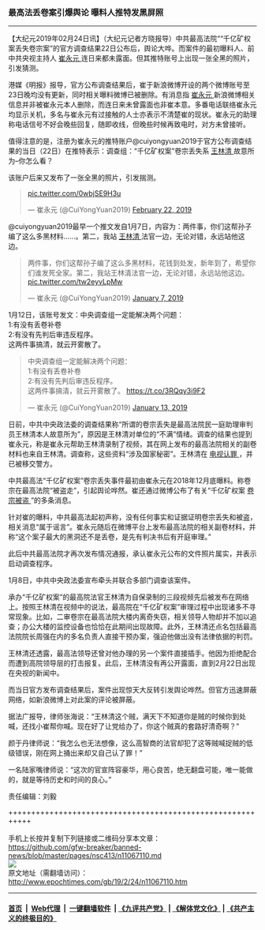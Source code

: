 ### 最高法丢卷案引爆舆论 曝料人推特发黑屏照
------------------------

<p>
 【大纪元2019年02月24日讯】（大纪元记者方晓报导）中共最高法院““千亿矿权案丢失卷宗案”的官方调查结果22日公布后，舆论大哗。而案件的最初曝料人、前中共央视主持人
 <a href="http://www.epochtimes.com/gb/tag/%E5%B4%94%E6%B0%B8%E5%85%83.html">
  崔永元
 </a>
 连日来都未露面。但其推特账号上出现一张全黑的照片，引发猜测。
</p>
<p>
 港媒《明报》报导，官方公布调查结果后，崔于新浪微博开设的两个微博账号至23日晚均没有更新，同时相关曝料微博已被删除。有消息指
 <a href="http://www.epochtimes.com/gb/tag/%E5%B4%94%E6%B0%B8%E5%85%83.html">
  崔永元
 </a>
 新浪微博相关信息并非被崔永元本人删除，而连日来未曾露面也非崔本意。多番电话联络崔永元均显示关机，多名与崔永元有过接触的人士亦表示不清楚崔的现状。崔永元的助理称电话信号不好会晚些回复，随即收线，但晚些时候再致电时，对方未曾接听。
</p>
<p>
 值得注意的是，注册为崔永元的推特账户@cuiyongyuan2019于官方公布调查结果的当日（22日）在推特表示：调查组：“千亿矿权案”卷宗丢失系
 <a href="http://www.epochtimes.com/gb/tag/%E7%8E%8B%E6%9E%97%E6%B8%85.html">
  王林清
 </a>
 故意所为–你怎么看？
</p>
<p>
 该账户后来又发布了一张全黑的照片，引发揣测。
</p>
<blockquote class="twitter-tweet" data-width="550">
 <p dir="ltr" lang="und">
  <a href="https://t.co/0wbjSE9H3u">
   pic.twitter.com/0wbjSE9H3u
  </a>
 </p>
 <p>
  — 崔永元 (@CuiYongYuan2019)
  <a href="https://twitter.com/CuiYongYuan2019/status/1098984404553224192?ref_src=twsrc%5Etfw">
   February 22, 2019
  </a>
 </p>
</blockquote>
<p>
</p>
<p>
 @cuiyongyuan2019最早一个推文发自1月7日，内容为：两件事，你们这帮孙子编了这么多黑材料……。第二，我站
 <a href="http://www.epochtimes.com/gb/tag/%E7%8E%8B%E6%9E%97%E6%B8%85.html">
  王林清
 </a>
 法官一边，无论对错，永远站他这边。
</p>
<blockquote class="twitter-tweet" data-width="550">
 <p dir="ltr" lang="zh">
  两件事，你们这帮孙子编了这么多黑材料，花钱到处发，新年到了，希望你们谁发死全家。第二，我站王林清法官一边，无论对错，永远站他这边。
  <a href="https://t.co/tw2eyvLpMw">
   pic.twitter.com/tw2eyvLpMw
  </a>
 </p>
 <p>
  — 崔永元 (@CuiYongYuan2019)
  <a href="https://twitter.com/CuiYongYuan2019/status/1082300476023025664?ref_src=twsrc%5Etfw">
   January 7, 2019
  </a>
 </p>
</blockquote>
<p>
</p>
<p>
 1月12日，该账号发文：中央调查组一定能解决两个问题：
 <br/>
 1:有没有丢卷补卷
 <br/>
 2:有没有先判后审违反程序。
 <br/>
 这两件事搞清，就云开雾散了。
</p>
<blockquote class="twitter-tweet" data-width="550">
 <p dir="ltr" lang="zh">
  中央调查组一定能解决两个问题：
  <br/>
  1:有没有丢卷补卷
  <br/>
  2:有没有先判后审违反程序。
  <br/>
  这两件事搞清，就云开雾散了。
  <a href="https://t.co/3RQqy3i9F2">
   https://t.co/3RQqy3i9F2
  </a>
 </p>
 <p>
  — 崔永元 (@CuiYongYuan2019)
  <a href="https://twitter.com/CuiYongYuan2019/status/1084347528030703616?ref_src=twsrc%5Etfw">
   January 13, 2019
  </a>
 </p>
</blockquote>
<p>
</p>
<p>
 日前，中共中央政法委的调查结果称“所谓的卷宗丢失是最高法院民一庭助理审判员王林清本人故意所为”，原因是王林清对单位的“不满”情绪。调查的结果也提到崔永元，称是崔永元帮助王林清录制了视频，其在网上发布的最高法院相关的副卷材料也来自王林清。调查称，这些资料“涉及国家秘密”。王林清在
 <a href="http://www.epochtimes.com/gb/tag/%E7%94%B5%E8%A7%86%E8%AE%A4%E7%BD%AA.html">
  电视认罪
 </a>
 ，并已被移交警方。
</p>
<p>
 中共最高法“千亿矿权案”卷宗丢失事件最初由崔永元在2018年12月底曝料。称卷宗在最高法院“被盗走”，引起舆论哗然。崔还通过微博公布了有关“千亿矿权案
 <a href="http://www.epochtimes.com/gb/tag/%E5%8D%B7%E5%AE%97%E8%A2%AB%E7%9B%97.html">
  卷宗被盗
 </a>
 ”的多条消息。
</p>
<p>
 针对崔的曝料，中共最高法起初声称，没有任何事实和证据证明卷宗丢失和被盗，相关消息“属于谣言”。崔永元随后在微博平台上发布最高法院的相关副卷材料，并称“这个案子最大的黑洞还不是丢卷，是先有判决书后有开庭审理。”
</p>
<p>
 此后中共最高法院才再次发布情况通报，承认崔永元公布的文件照片属实，并表示启动调查程序。
</p>
<p>
 1月8日，中共中央政法委宣布牵头并联合多部门调查该案件。
</p>
<p>
 承办“千亿矿权案”的最高院法官王林清为自保录制的三段视频先后被发布在网络上。按照王林清在视频中的说法，最高院在“千亿矿权案”审理过程中出现诸多不寻常现象。比如，二审卷宗在最高法院大楼内离奇失窃，相关领导人物却并不加以追查；办公大楼的监控设备也恰恰在此期间出现故障。此外，王林清还点名包括最高法院院长周强在内的多名负责人直接干预办案，强迫他做出没有法律依据的判罚。
</p>
<p>
 王林清还透露，最高法领导还曾对他办理的另一个案件直接插手。他因为拒绝配合而遭到高院领导层的打击报复。此后，王林清没有再公开露面，直到2月22日出现在央视的新闻中。
</p>
<p>
 而当日官方发布调查结果后，案件出现惊天大反转引发舆论哗然。但官方迅速屏蔽网络，如新浪微博上对此案的评论被屏蔽。
</p>
<p>
 据法广报导，律师张海说：“王林清这个贼，满天下不知道你是贼的时候你到处喊，还找小崔帮你喊。现在好了让党给办了，你这个贼真的套路好清奇啊？”
</p>
<p>
 颜于丹律师说：“我怎么也无法想像，这么高智商的法官却犯了这等贼喊捉贼的低级错误，刚在网上捅出来却又自己认了罪！”
</p>
<p>
 一名陆家嘴律师说：“这次的官宣阵容豪华，用心良苦，绝无翻盘可能，唯一能做的，就是等待历史和时间的良心。”
</p>
<p>
 责任编辑：刘毅
</p>

+++++++++++++++++++++++++++++++++++++++++++++++++++++++++++<br/><br/>
手机上长按并复制下列链接或二维码分享本文章：<br/>
https://github.com/gfw-breaker/banned-news/blob/master/pages/nsc413/n11067110.md <br/>
<a href='https://github.com/gfw-breaker/banned-news/blob/master/pages/nsc413/n11067110.md'><img src='https://github.com/gfw-breaker/banned-news/blob/master/pages/nsc413/n11067110.md.png'/></a> <br/>
原文地址（需翻墙访问）：http://www.epochtimes.com/gb/19/2/24/n11067110.htm


------------------------
#### [首页](https://github.com/gfw-breaker/banned-news/blob/master/README.md) &nbsp;|&nbsp; [Web代理](https://github.com/labour-camp/helloworld) &nbsp;|&nbsp; [一键翻墙软件](https://github.com/gfw-breaker/nogfw/blob/master/README.md) &nbsp;| [《九评共产党》](https://github.com/gfw-breaker/9ping.md/blob/master/README.md#九评之一评共产党是什么) | [《解体党文化》](https://github.com/gfw-breaker/jtdwh.md/blob/master/README.md) | [《共产主义的终极目的》](https://github.com/gfw-breaker/gczydzjmd.md/blob/master/README.md)

